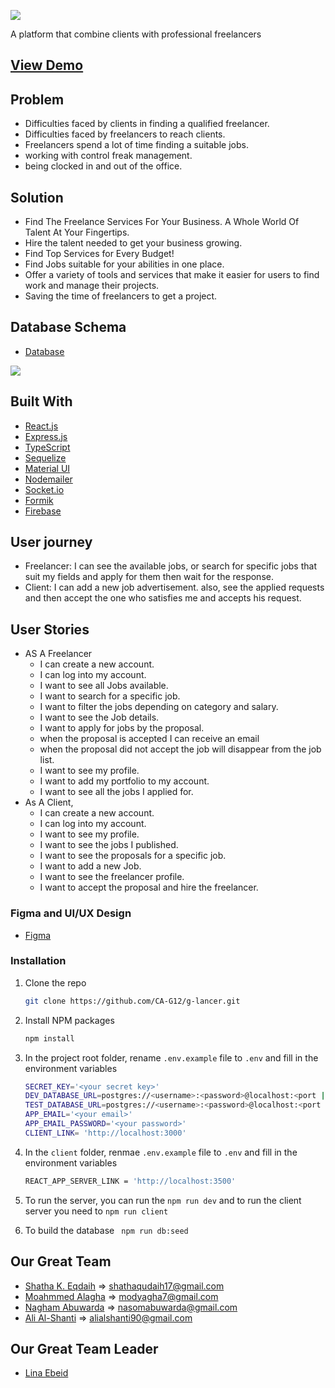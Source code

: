 

![](https://i.imgur.com/7GjOtML.png)

A platform that combine clients with professional freelancers

## [View Demo](https://g-lancer.herokuapp.com/)


## Problem

- Difficulties faced by clients in finding a qualified freelancer.
- Difficulties faced by freelancers to reach clients.
- Freelancers spend a lot of time finding a suitable jobs.
- working with control freak management.
- being clocked in and out of the office.
## Solution

- Find The Freelance Services For Your Business. A Whole World Of Talent At Your Fingertips.
- Hire the talent needed to get your business growing.
- Find Top Services for Every Budget!
- Find Jobs suitable for your abilities in one place.
- Offer a variety of tools and services that make it easier for users to find work and manage their projects.
- Saving the time of freelancers to get a project.

## Database Schema
- [Database](https://drawsql.app/teams/shatha/diagrams/freelance)

![](https://i.imgur.com/26vntx4.jpg)

## Built With

* [React.js](https://reactjs.org/)
* [Express.js](https://expressjs.com/)
* [TypeScript](https://www.typescriptlang.org/docs/)
* [Sequelize](https://sequelize.org/)
* [Material UI](https://mui.com/)
* [Nodemailer](https://nodemailer.com/about/)
* [Socket.io](https://socket.io/)
* [Formik](https://formik.org/docs/overview)
* [Firebase](https://firebase.google.com/?gclid=CjwKCAiAvK2bBhB8EiwAZUbP1Hc_ZBAlh7bXJ7Xj0ej6-NyCp0bie9tE8zte750bNCh_EADq5ugXghoCmaAQAvD_BwE&gclsrc=aw.ds)


## User journey
- Freelancer: I can see the available jobs, or search for specific jobs that suit my fields and apply for them then wait for the response. 
- Client: I can add a new job advertisement. also, see the applied requests and then accept the one who satisfies me and accepts his request. 
## User Stories

- AS A Freelancer
  -  I can create a new account.
  -  I can log into my account.
  -  I want to see all Jobs available.
  -  I want to search for a specific job.
  -  I want to filter the jobs depending on category and salary.
  -  I want to see the Job details.
  -  I want to apply for jobs by the proposal.
  -  when the proposal is accepted I can receive an email
  -  when the proposal did not accept the job will disappear from the job list.
  -  I want to see my profile.
  -  I want to add my portfolio to my account.
  -  I want to see all the jobs I applied for.
 - As A Client, 
    -  I can create a new account.
    -  I can log into my account.
    -  I want to see my profile.
    -  I want to see the jobs I published.
    -  I want to see the proposals for a specific job.
    -  I want to add a new Job.
    -  I want to see the freelancer profile.
    -  I want to accept the proposal and hire the freelancer.
  
### Figma and UI/UX Design
- [Figma](https://www.figma.com/file/JscUnsrkjrziWvlS5jOGL5/Freelance?node-id=0%3A1)


### Installation


1. Clone the repo
   ```sh
   git clone https://github.com/CA-G12/g-lancer.git
   ```
2. Install NPM packages
   ```sh
   npm install
   ```
3. In the project root folder, rename `.env.example` file to `.env` and fill in the environment variables
   ```sh
   SECRET_KEY='<your secret key>'
   DEV_DATABASE_URL=postgres://<username>:<password>@localhost:<port || 5432>/<development database>
   TEST_DATABASE_URL=postgres://<username>:<password>@localhost:<port || 5432>/<test database>
   APP_EMAIL='<your email>'
   APP_EMAIL_PASSWORD='<your password>'
   CLIENT_LINK= 'http://localhost:3000'
   ```
4. In the `client` folder, renmae `.env.example` file to `.env` and fill in the environment variables
    ```sh
    REACT_APP_SERVER_LINK = 'http://localhost:3500'
    ```
5. To run the server, you can run the ``` npm run dev ```  and to run the client server you need to ```npm run client```

6. To build the database ``` npm run db:seed```

## Our Great Team
- [Shatha K. Eqdaih](https://github.com/shathakh) => shathaqudaih17@gmail.com 
- [Moahmmed Alagha](https://github.com/mohammedagha27) => modyagha7@gmail.com 
- [Nagham Abuwarda](https://github.com/naghamabuwarda) => nasomabuwarda@gmail.com  
- [Ali Al-Shanti](https://github.com/alishanti98) => alialshanti90@gmail.com 


## Our Great Team Leader
- [Lina Ebeid](https://github.com/LinaYahya)

